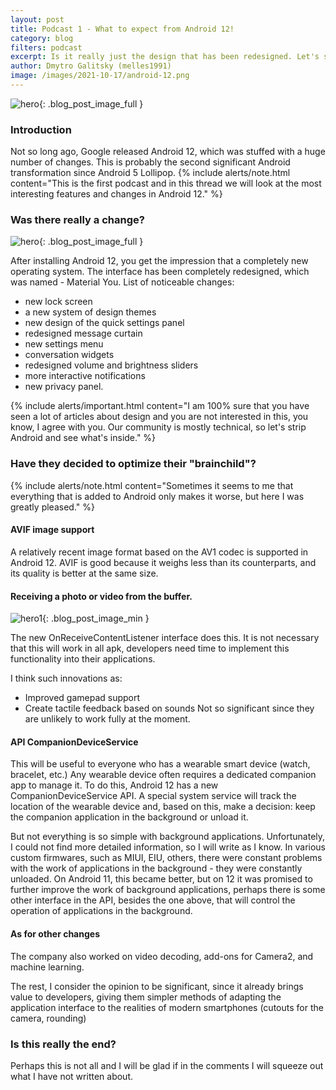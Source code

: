 ```yaml
---
layout: post
title: Podcast 1 - What to expect from Android 12!
category: blog
filters: podcast
excerpt: Is it really just the design that has been redesigned. Let's see what's under the "hood" of this monster.
author: Dmytro Galitsky (melles1991)
image: /images/2021-10-17/android-12.png
---
```


![hero]({{site.url}}/{{page.image}}){: .blog_post_image_full }

### Introduction

Not so long ago, Google released Android 12, which was stuffed with a huge number of changes. This is probably the second significant Android transformation since Android 5 Lollipop.
{% include alerts/note.html content="This is the first podcast and in this thread we will look at the most interesting features and changes in Android 12." %}

### Was there really a change?

![hero]({{site.url}}/images/2021-05-19/android-12.png){: .blog_post_image_full }

After installing Android 12, you get the impression that a completely new operating system.
The interface has been completely redesigned, which was named - Material You.
List of noticeable changes:
+ new lock screen
+ a new system of design themes
+ new design of the quick settings panel
+ redesigned message curtain
+ new settings menu
+ conversation widgets
+ redesigned volume and brightness sliders
+ more interactive notifications
+ new privacy panel.

{% include alerts/important.html content="I am 100% sure that you have seen a lot of articles about design and you are not interested in this, you know, I agree with you. Our community is mostly technical, so let's strip Android and see what's inside." %}

### Have they decided to optimize their "brainchild"?

{% include alerts/note.html content="Sometimes it seems to me that everything that is added to Android only makes it worse, but here I was greatly pleased." %}

#### AVIF image support
A relatively recent image format based on the AV1 codec is supported in Android 12. AVIF is good because it weighs less than its counterparts, and its quality is better at the same size.

#### Receiving a photo or video from the buffer.

![hero1]({{site.url}}/images/2021-10-17/android-12-OnReceiveContentListener.gif){: .blog_post_image_min }

The new OnReceiveContentListener interface does this. It is not necessary that this will work in all apk, developers need time to implement this functionality into their applications.

I think such innovations as:
+ Improved gamepad support
+ Create tactile feedback based on sounds
Not so significant since they are unlikely to work fully at the moment.

#### API CompanionDeviceService
This will be useful to everyone who has a wearable smart device (watch, bracelet, etc.)
Any wearable device often requires a dedicated companion app to manage it.
To do this, Android 12 has a new CompanionDeviceService API. A special system service will track the location of the wearable device and, based on this, make a decision: keep the companion application in the background or unload it.

But not everything is so simple with background applications. Unfortunately, I could not find more detailed information, so I will write as I know.
In various custom firmwares, such as MIUI, EIU, others, there were constant problems with the work of applications in the background - they were constantly unloaded. 
On Android 11, this became better, but on 12 it was promised to further improve the work of background applications, perhaps there is some other interface in the API, besides the one above, that will control the operation of applications in the background.

#### As for other changes
The company also worked on video decoding, add-ons for Camera2, and machine learning.

The rest, I consider the opinion to be significant, since it already brings value to developers, giving them simpler methods of adapting the application interface to the realities of modern smartphones (cutouts for the camera, rounding)

### Is this really the end?

Perhaps this is not all and I will be glad if in the comments I will squeeze out what I have not written about.
